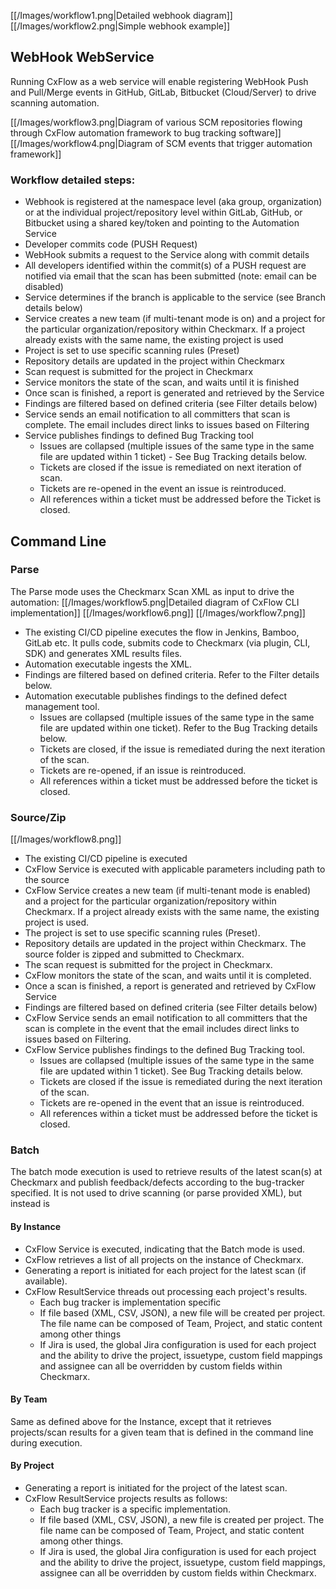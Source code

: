 [[/Images/workflow1.png|Detailed webhook diagram]]
[[/Images/workflow2.png|Simple webhook example]]

## WebHook WebService
Running CxFlow as a web service will enable registering WebHook Push and Pull/Merge events in GitHub, GitLab, Bitbucket (Cloud/Server) to drive scanning automation.

[[/Images/workflow3.png|Diagram of various SCM repositories flowing through CxFlow automation framework to bug tracking software]]
[[/Images/workflow4.png|Diagram of SCM events that trigger automation framework]]

### Workflow detailed steps:
* Webhook is registered at the namespace level (aka group, organization) or at the individual project/repository level within GitLab, GitHub, or Bitbucket using a shared key/token and pointing to the Automation Service
* Developer commits code (PUSH Request)
* WebHook submits a request to the Service along with commit details
* All developers identified within the commit(s) of a PUSH request are notified via email that the scan has been submitted (note: email can be disabled)
* Service determines if the branch is applicable to the service (see Branch details below)
* Service creates a new team (if multi-tenant mode is on) and a project for the particular organization/repository within Checkmarx.  If a project already exists with the same name, the existing project is used
* Project is set to use specific scanning rules (Preset)
* Repository details are updated in the project within Checkmarx
* Scan request is submitted for the project in Checkmarx
* Service monitors the state of the scan, and waits until it is finished
* Once scan is finished, a report is generated and retrieved by the Service
* Findings are filtered based on defined criteria (see Filter details below)
* Service sends an email notification to all committers that scan is complete. The email includes direct links to issues based on Filtering
* Service publishes findings to defined Bug Tracking tool
   * Issues are collapsed (multiple issues of the same type in the same file are updated within 1 ticket) - See Bug Tracking details below.
   * Tickets are closed if the issue is remediated on next iteration of scan.
   * Tickets are re-opened in the event an issue is reintroduced.
   * All references within a ticket must be addressed before the Ticket is closed.


## Command Line
### Parse
The Parse mode uses the Checkmarx Scan XML as input to drive the automation:
[[/Images/workflow5.png|Detailed diagram of CxFlow CLI implementation]]
[[/Images/workflow6.png]]
[[/Images/workflow7.png]]

* The existing CI/CD pipeline executes the flow in Jenkins, Bamboo, GitLab etc. It pulls code, submits code to Checkmarx (via plugin, CLI, SDK) and generates XML results files.
* Automation executable ingests the XML.
* Findings are filtered based on defined criteria. Refer to the Filter details below.
* Automation executable publishes findings to the defined defect management tool.
   * Issues are collapsed (multiple issues of the same type in the same file are updated within one ticket). Refer to the Bug Tracking details below.
   * Tickets are closed, if the issue is remediated during the next iteration of the scan.
   * Tickets are re-opened, if an issue is reintroduced.
   * All references within a ticket must be addressed before the ticket is closed.

### Source/Zip
[[/Images/workflow8.png]]

* The existing CI/CD pipeline is executed
* CxFlow Service is executed with applicable parameters including path to the source
* CxFlow Service creates a new team (if multi-tenant mode is enabled) and a project for the particular organization/repository within Checkmarx.  If a project already exists with the same name, the existing project is used.
* The project is set to use specific scanning rules (Preset).
* Repository details are updated in the project within Checkmarx. The source folder is zipped and submitted to Checkmarx.
* The scan request is submitted for the project in Checkmarx.
* CxFlow monitors the state of the scan, and waits until it is completed.
* Once a scan is finished, a report is generated and retrieved by CxFlow Service
* Findings are filtered based on defined criteria (see Filter details below)
* CxFlow Service sends an email notification to all committers that the scan is complete in the event that the email includes direct links to issues based on Filtering.
* CxFlow Service publishes findings to the defined Bug Tracking tool.
   * Issues are collapsed (multiple issues of the same type in the same file are updated within 1 ticket). See Bug Tracking details below.
   * Tickets are closed if the issue is remediated during the next iteration of the scan.
   * Tickets are re-opened in the event that an issue is reintroduced.
   * All references within a ticket must be addressed before the ticket is closed.

### Batch
The batch mode execution is used to retrieve results of the latest scan(s) at Checkmarx and publish feedback/defects according to the bug-tracker specified. It is not used to drive scanning (or parse provided XML), but instead is 

#### By Instance
* CxFlow Service is executed, indicating that the Batch mode is used.
* CxFlow retrieves a list of all projects on the instance of Checkmarx.
* Generating a report is initiated for each project for the latest scan (if available).
* CxFlow ResultService threads out processing each project's results.
   * Each bug tracker is implementation specific
   * If file based (XML, CSV, JSON), a new file will be created per project.  The file name can be composed of Team, Project, and static content among other things
   * If Jira is used, the global Jira configuration is used for each project and the ability to drive the project, issuetype, custom field mappings and assignee can all be overridden by custom fields within Checkmarx.

#### By Team
Same as defined above for the Instance, except that it retrieves projects/scan results for a given team that is defined in the command line during execution.

#### By Project
* Generating a report is initiated for the project of the latest scan.
* CxFlow ResultService projects results as follows:
   * Each bug tracker is a specific implementation.
   * If file based (XML, CSV, JSON), a new file is created per project.  The file name can be composed of Team, Project, and static content among other things.
   * If Jira is used, the global Jira configuration is used for each project and the ability to drive the project, issuetype, custom field mappings, assignee can all be overridden by custom fields within Checkmarx.

